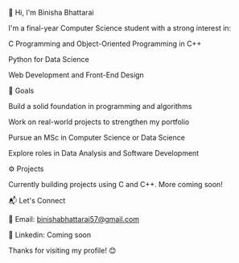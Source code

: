 👋 Hi, I'm Binisha Bhattarai

I'm a final-year Computer Science student with a strong interest in:

C Programming and Object-Oriented Programming in C++

Python for Data Science

Web Development and Front-End Design

🎯 Goals

Build a solid foundation in programming and algorithms

Work on real-world projects to strengthen my portfolio

Pursue an MSc in Computer Science or Data Science

Explore roles in Data Analysis and Software Development

⚙️ Projects

Currently building projects using C and C++. More coming soon!

📬 Let's Connect

📧 Email: binishabhattarai57@gmail.com

🔗 Linkedin: Coming soon

Thanks for visiting my profile! 😊
